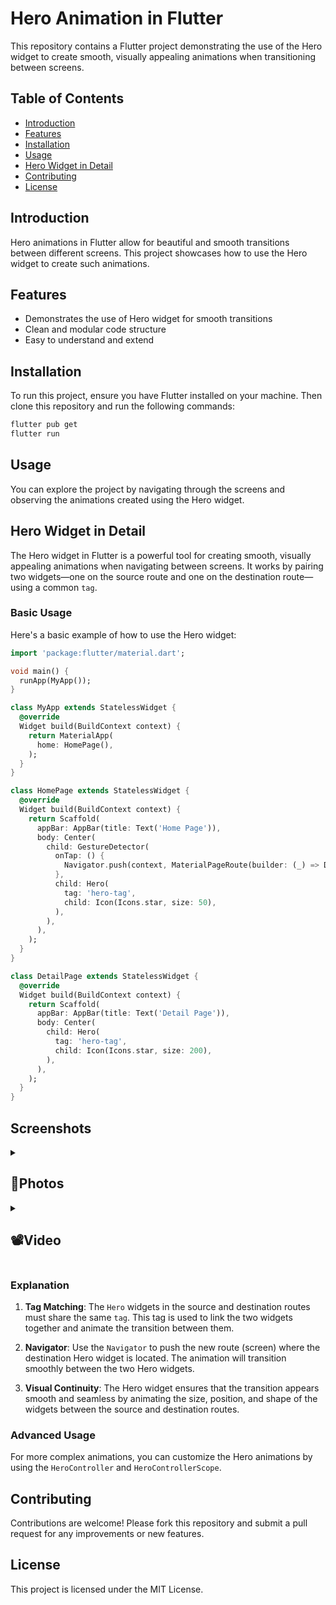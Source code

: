 # Hero Animation in Flutter

This repository contains a Flutter project demonstrating the use of the Hero widget to create smooth, visually appealing animations when transitioning between screens.

## Table of Contents

- [Introduction](#introduction)
- [Features](#features)
- [Installation](#installation)
- [Usage](#usage)
- [Hero Widget in Detail](#hero-widget-in-detail)
- [Contributing](#contributing)
- [License](#license)

## Introduction

Hero animations in Flutter allow for beautiful and smooth transitions between different screens. This project showcases how to use the Hero widget to create such animations.

## Features

- Demonstrates the use of Hero widget for smooth transitions
- Clean and modular code structure
- Easy to understand and extend

## Installation

To run this project, ensure you have Flutter installed on your machine. Then clone this repository and run the following commands:

```bash
flutter pub get
flutter run
```

## Usage

You can explore the project by navigating through the screens and observing the animations created using the Hero widget.

## Hero Widget in Detail

The Hero widget in Flutter is a powerful tool for creating smooth, visually appealing animations when navigating between screens. It works by pairing two widgets—one on the source route and one on the destination route—using a common `tag`.

### Basic Usage

Here's a basic example of how to use the Hero widget:

```dart
import 'package:flutter/material.dart';

void main() {
  runApp(MyApp());
}

class MyApp extends StatelessWidget {
  @override
  Widget build(BuildContext context) {
    return MaterialApp(
      home: HomePage(),
    );
  }
}

class HomePage extends StatelessWidget {
  @override
  Widget build(BuildContext context) {
    return Scaffold(
      appBar: AppBar(title: Text('Home Page')),
      body: Center(
        child: GestureDetector(
          onTap: () {
            Navigator.push(context, MaterialPageRoute(builder: (_) => DetailPage()));
          },
          child: Hero(
            tag: 'hero-tag',
            child: Icon(Icons.star, size: 50),
          ),
        ),
      ),
    );
  }
}

class DetailPage extends StatelessWidget {
  @override
  Widget build(BuildContext context) {
    return Scaffold(
      appBar: AppBar(title: Text('Detail Page')),
      body: Center(
        child: Hero(
          tag: 'hero-tag',
          child: Icon(Icons.star, size: 200),
        ),
      ),
    );
  }
}

```

## Screenshots

<details> 
  <summary><h2>📸Photos</h2></summary>
  <p>
    <table align="center">
  <tr>
    <td><img src="https://github.com/Aayush014/hero_widget/assets/133498952/15e8e474-ba7c-48dc-8517-1036385f1cab" alt="Image 2" width="180" height="auto"></td>
    <td><img src="https://github.com/Aayush014/hero_widget/assets/133498952/26f7280a-1cf2-49a3-83f8-7680ad05bae6" alt="Image 2" width="180" height="auto"></td>
  </tr>
    </table>    
  </p>
  </details>
  <details> 
  <summary><h2>📽️Video</h2></summary>
  <p>
    <table align="center">
  <tr>
    <video src ="https://github.com/Aayush014/hero_widget/assets/133498952/cdf7348a-b9f5-4b42-84eb-2b52b6c1e1a2"></video> </h1>
  </tr>
    </table>   
  </p>
  </details>

### Explanation

1. **Tag Matching**: The `Hero` widgets in the source and destination routes must share the same `tag`. This tag is used to link the two widgets together and animate the transition between them.
  
2. **Navigator**: Use the `Navigator` to push the new route (screen) where the destination Hero widget is located. The animation will transition smoothly between the two Hero widgets.

3. **Visual Continuity**: The Hero widget ensures that the transition appears smooth and seamless by animating the size, position, and shape of the widgets between the source and destination routes.

### Advanced Usage

For more complex animations, you can customize the Hero animations by using the `HeroController` and `HeroControllerScope`.

## Contributing

Contributions are welcome! Please fork this repository and submit a pull request for any improvements or new features.

## License

This project is licensed under the MIT License.

